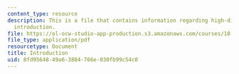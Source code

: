 ```yaml
---
content_type: resource
description: This is a file that contains information regarding high-dimensional statistics
  introduction.
file: https://ol-ocw-studio-app-production.s3.amazonaws.com/courses/18-s997-high-dimensional-statistics-spring-2015/8fd9564849a63884766e030fb99c54c0_MIT18_S997S15_Introduction.pdf
file_type: application/pdf
resourcetype: Document
title: Introduction
uid: 8fd95648-49a6-3884-766e-030fb99c54c0
---
```

